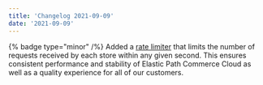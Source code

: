 ```yaml
---
title: 'Changelog 2021-09-09'
date: '2021-09-09'
---
```

{% badge type="minor" /%} Added a [rate limiter](/docs/commerce-cloud/api-overview/rate-limits) that limits the number of requests received by each store within any given second. This ensures consistent performance and stability of Elastic Path Commerce Cloud as well as a quality experience for all of our customers.
